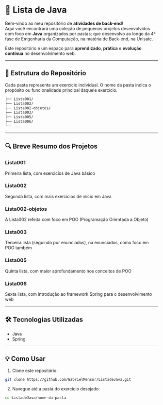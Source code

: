 # 🚀 Lista de Java

Bem-vindo ao meu repositório de **atividades de back-end**!  
Aqui você encontrará uma coleção de pequenos projetos desenvolvidos com foco em **Java** organizados por pastas; que desenvolvo ao longo da 4ª fase de Emgenharia da Computação, na matéria de Back-end, na Unisatc.

Este repositório é um espaço para **aprendizado**, **prática** e **evolução contínua** no desenvolvimento web.

---

## 📁 Estrutura do Repositório

Cada pasta representa um exercício individual.
O nome da pasta indica o propósito ou funcionalidade principal daquele exercício.

```bash
├── Lista001/
├── Lista002/
├── Lista002-objetos/
├── Lista003/
├── Lista005/
├── Lista006/
└── ...
```

---

## 🔍 Breve Resumo dos Projetos

### Lista001

Primeira lista, com exercicíos de Java básico

### Lista002

Segunda lista, com mais exercícios de início em Java

### Lista002-objetos

A Lista002 refeita com foco em POO (Programação Orientada a Objeto)

### Lista003

Terceira lista (seguindo por enunciados), na enunciados, como foco em POO também

### Lista005

Quinta lista, com maior aprofundamento nos conceitos de POO

### Lista006

Sexta lista, com introdução ao framework Spring para o desenvolvimento web

---

## 🛠️ Tecnologias Utilizadas

- Java
- Spring

---

## 💡 Como Usar

1. Clone este repositório:
```bash
git clone https://github.com/GabrielMensor/ListadeJava.git
```
2. Navegue até a pasta do exercício desejado:
```bash
cd ListadeJava/nome-da-pasta
